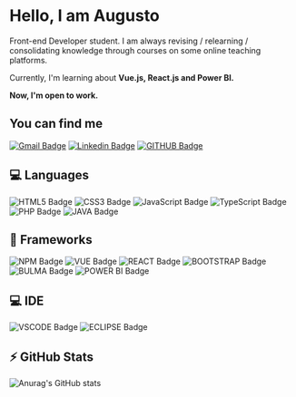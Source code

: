 <h1>Hello, I am Augusto</h1>

Front-end Developer student. 
I am always revising / relearning / consolidating knowledge through courses on some online teaching platforms.

Currently, I'm learning about <strong>Vue.js, React.js and Power BI.</strong>

<strong>Now, I'm open to work.</strong>

<h2>You can find me</h2>

[![Gmail Badge](https://img.shields.io/badge/Gmail-D14836?style=for-the-badge&logo=gmail&logoColor=white&link=mailto:augustocesar.udi@gmail.com)](mailto:augustocesar.udi@gmail.com)
[![Linkedin Badge](https://img.shields.io/badge/linkedin-%230077B5.svg?&style=for-the-badge&logo=linkedin&logoColor=white)](https://www.linkedin.com/in/augusto-cesar-fn/)
[![GITHUB Badge](https://img.shields.io/badge/GitHub-100000?style=for-the-badge&logo=github&logoColor=white)](https://github.com/AugustoCesar)


<h2>💻 Languages</h2>

![HTML5 Badge](https://img.shields.io/badge/HTML5-E34F26?style=for-the-badge&logo=html5&logoColor=white)
![CSS3 Badge](https://img.shields.io/badge/CSS3-1572B6?style=for-the-badge&logo=css3&logoColor=white)
![JavaScript Badge](https://img.shields.io/badge/JavaScript-323330?style=for-the-badge&logo=javascript&logoColor=F7DF1E)
![TypeScript Badge](https://img.shields.io/badge/TypeScript-007ACC?style=for-the-badge&logo=typescript&logoColor=white)
![PHP Badge](https://img.shields.io/badge/PHP-777BB4?style=for-the-badge&logo=php&logoColor=white)
![JAVA Badge](https://img.shields.io/badge/Java-ED8B00?style=for-the-badge&logo=java&logoColor=white)

<h2>🚀 Frameworks</h2>

![NPM Badge](https://img.shields.io/badge/npm-CB3837?style=for-the-badge&logo=npm&logoColor=white)
![VUE Badge](https://img.shields.io/badge/Vue.js-35495E?style=for-the-badge&logo=vue.js&logoColor=4FC08D)
![REACT Badge](https://img.shields.io/badge/React-20232A?style=for-the-badge&logo=react&logoColor=61DAFB)
![BOOTSTRAP Badge](https://img.shields.io/badge/Bootstrap-563D7C?style=for-the-badge&logo=bootstrap&logoColor=white)
![BULMA Badge](https://img.shields.io/badge/Bulma-00D1B2?style=for-the-badge&logo=bulma&logoColor=white)
![POWER BI Badge](https://img.shields.io/badge/PowerBI-F2C811?style=for-the-badge&logo=Power%20BI&logoColor=white)

<h2>💻 IDE</h2>

![VSCODE Badge](https://img.shields.io/badge/Visual_Studio_Code-0078D4?style=for-the-badge&logo=visual%20studio%20code&logoColor=white)
![ECLIPSE Badge](https://img.shields.io/badge/Eclipse-2C2255?style=for-the-badge&logo=eclipse)

<h2>⚡ GitHub Stats</h2>

![Anurag's GitHub stats](https://github-readme-stats.vercel.app/api?username=AugustoCesar&show_icons=true&theme=vue-dark)
<!---
AugustoCesar/AugustoCesar is a ✨ special ✨ repository because its `README.md` (this file) appears on your GitHub profile.
You can click the Preview link to take a look at your changes.
--->
